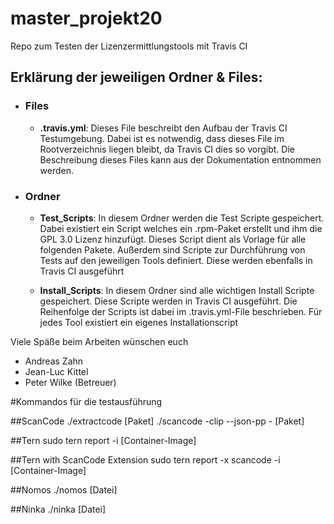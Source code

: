 # master_projekt20
Repo zum Testen der Lizenzermittlungstools mit Travis CI

## Erklärung der jeweiligen Ordner & Files:
* ### Files
  * **.travis.yml**: Dieses File beschreibt den Aufbau der Travis CI Testumgebung. Dabei ist es notwendig, dass dieses File im Rootverzeichnis liegen bleibt, da Travis CI dies so vorgibt. Die Beschreibung dieses Files kann aus der Dokumentation entnommen werden.

* ### Ordner
  * **Test_Scripts**: In diesem Ordner werden die Test Scripte gespeichert. Dabei existiert ein Script welches ein .rpm-Paket erstellt und ihm die GPL 3.0 Lizenz hinzufügt. Dieses Script dient als Vorlage für alle folgenden Pakete. Außerdem sind Scripte zur Durchführung von Tests auf den jeweiligen Tools definiert. Diese werden ebenfalls in Travis CI ausgeführt

  * **Install_Scripts**: In diesem Ordner sind alle wichtigen Install Scripte gespeichert. Diese Scripte werden in Travis CI ausgeführt. Die Reihenfolge der Scripts ist dabei im .travis.yml-File beschrieben. Für jedes Tool existiert ein eigenes Installationscript

Viele Späße beim Arbeiten wünschen euch
* Andreas Zahn
* Jean-Luc Kittel
* Peter Wilke (Betreuer)

#Kommandos für die testausführung

##ScanCode
./extractcode [Paket]
./scancode -clip --json-pp - [Paket]

##Tern
sudo tern report -i [Container-Image]

##Tern with ScanCode Extension
sudo tern report -x scancode -i [Container-Image]

##Nomos
./nomos [Datei]

##Ninka
./ninka [Datei]